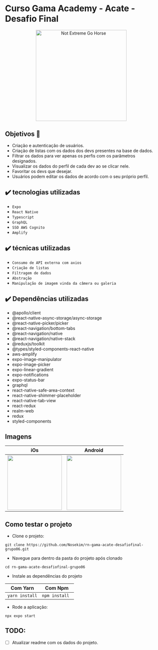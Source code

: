 # Curso Gama Academy - Acate - Desafio Final

<div align="center" style="margin: 20px; text-align: center">  
  <img
    src="https://i.imgur.com/yHLrvn0.png"
    alt="Not Extreme Go Horse"
    style="display: inline-block; margin: 0 auto; max-width: 300px"
    width="300">
</div>

## Objetivos 🎯

- Criação e autenticação de usuários.
- Criação de listas com os dados dos devs presentes na base de dados.
- Filtrar os dados para ver apenas os perfis com os parâmetros designados.
- Visualizar os dados do perfil de cada dev ao se clicar nele.
- Favoritar os devs que desejar.
- Usuários podem editar os dados de acordo com o seu próprio perfil.

## ✔️ tecnologias utilizadas
- ``Expo``
- ``React Native``
- ``Typescript``
- ``GraphQL``
- ``SSO AWS Cognito``
- ``Amplify``

## ✔️ técnicas utilizadas
- ``Consumo de API externa com axios``
- ``Criação de listas``
- ``Filtragem de dados``
- ``Abstração``
- ``Manipulação de imagem vinda da câmera ou galeria``

## ✔️ Dependências utilizadas
- @apollo/client
- @react-native-async-storage/async-storage
- @react-native-picker/picker
- @react-navigation/bottom-tabs
- @react-navigation/native
- @react-navigation/native-stack
- @reduxjs/toolkit
- @types/styled-components-react-native
- aws-amplify
- expo-image-manipulator
- expo-image-picker
- expo-linear-gradient
- expo-notifications
- expo-status-bar
- graphql
- react-native-safe-area-context
- react-native-shimmer-placeholder
- react-native-tab-view
- react-redux
- realm-web
- redux
- styled-components

## Imagens
| iOs  |  Android  |
| ------------------- | ------------------- |
|  <img src="https://i.imgur.com/c8JXrmV.png" width="180"> |  <img src="https://i.imgur.com/pd2d947.png" width="180"> |

## Como testar o projeto

- Clone o projeto:
```
git clone https://github.com/Nosekim/rn-gama-acate-desafiofinal-grupo06.git
```
- Navegue para dentro da pasta do projeto após clonado
```
cd rn-gama-acate-desafiofinal-grupo06
```
- Instale as dependências do projeto

|         Com Yarn    |      Com Npm         |
|---------------------|----------------------|
|```yarn install```   |```npm install ```    |

- Rode a aplicação:

```npx expo start```


## TODO:
- [ ] Atualizar readme com os dados do projeto.
